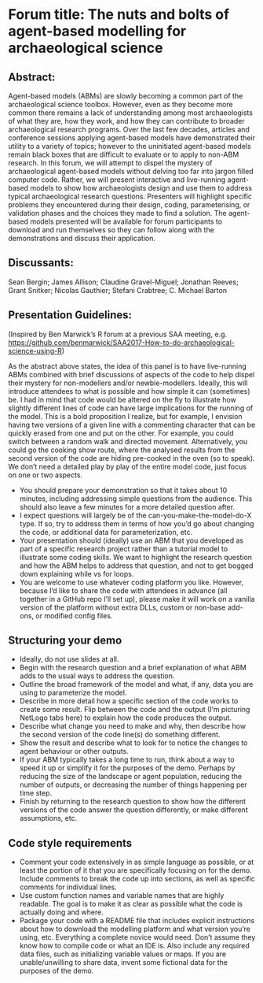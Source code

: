 # Forum title: The nuts and bolts of agent-based modelling for archaeological science

## Abstract: 
Agent-based models (ABMs) are slowly becoming a common part of the archaeological science toolbox. However, even as they become more common there remains a lack of understanding among most archaeologists of what they are, how they work, and how they can contribute to broader archaeological research programs. Over the last few decades, articles and conference sessions applying agent-based models have demonstrated their utility to a variety of topics; however to the uninitiated agent-based models remain black boxes that are difficult to evaluate or to apply to non-ABM research. In this forum, we will attempt to dispel the mystery of archaeological agent-based models without delving too far into jargon filled computer code. Rather, we will present interactive and live-running agent-based models to show how archaeologists design and use them to address typical archaeological research questions. Presenters will highlight specific problems they encountered during their design, coding, parameterising, or validation phases and the choices they made to find a solution. The agent-based models presented will be available for forum participants to download and run themselves so they can follow along with the demonstrations and discuss their application.

## Discussants: 
Sean Bergin; James Allison; Claudine Gravel-Miguel; Jonathan Reeves; Grant Snitker; Nicolas Gauthier; Stefani Crabtree; C. Michael Barton

## Presentation Guidelines: 
(Inspired by Ben Marwick’s R forum at a previous SAA meeting, e.g. https://github.com/benmarwick/SAA2017-How-to-do-archaeological-science-using-R)

As the abstract above states, the idea of this panel is to have live-running ABMs combined with brief discussions of aspects of the code to help dispel their mystery for non-modellers and/or newbie-modellers. Ideally, this will introduce attendees to what is possible and how simple it can (sometimes) be. I had in mind that code would be altered on the fly to illustrate how slightly different lines of code can have large implications for the running of the model. This is a bold proposition I realize, but for example, I envision having two versions of a given line with a commenting character that can be quickly erased from one and put on the other. For example, you could switch between a random walk and directed movement. Alternatively, you could go the cooking show route, where the analysed results from the second version of the code are hiding pre-cooked in the oven (so to speak). We don’t need a detailed play by play of the entire model code, just focus on one or two aspects.
*	You should prepare your demonstration so that it takes about 10 minutes, including addressing simple questions from the audience. This should also leave a few minutes for a more detailed question after.
  *	I expect questions will largely be of the can-you-make-the-model-do-X type. If so, try to address them in terms of how you’d go about changing the code, or additional data for parameterization, etc.
*	Your presentation should (ideally) use an ABM that you developed as part of a specific research project rather than a tutorial model to illustrate some coding skills. We want to highlight the research question and how the ABM helps to address that question, and not to get bogged down explaining while vs for loops.
*	You are welcome to use whatever coding platform you like. However, because I’d like to share the code with attendees in advance (all together in a GitHub repo I’ll set up), please make it will work on a vanilla version of the platform without extra DLLs, custom or non-base add-ons, or modified config files.

## Structuring your demo
*	Ideally, do not use slides at all.
*	Begin with the research question and a brief explanation of what ABM adds to the usual ways to address the question. 
*	Outline the broad framework of the model and what, if any, data you are using to parameterize the model.
*	Describe in more detail how a specific section of the code works to create some result. Flip between the code and the output (I’m picturing NetLogo tabs here) to explain how the code produces the output.
*	Describe what change you need to make and why, then describe how the second version of the code line(s) do something different. 
*	Show the result and describe what to look for to notice the changes to agent behaviour or other outputs.
*	If your ABM typically takes a long time to run, think about a way to speed it up or simplify it for the purposes of the demo. Perhaps by reducing the size of the landscape or agent population, reducing the number of outputs, or decreasing the number of things happening per time step. 
*	Finish by returning to the research question to show how the different versions of the code answer the question differently, or make different assumptions, etc.

## Code style requirements
*	Comment your code extensively in as simple language as possible, or at least the portion of it that you are specifically focusing on for the demo. Include comments to break the code up into sections, as well as specific comments for individual lines.
*	Use custom function names and variable names that are highly readable. The goal is to make it as clear as possible what the code is actually doing and where.
*	Package your code with a README file that includes explicit instructions about how to download the modelling platform and what version you’re using, etc. Everything a complete novice would need. Don’t assume they know how to compile code or what an IDE is. Also include any required data files, such as initializing variable values or maps. If you are unable/unwilling to share data, invent some fictional data for the purposes of the demo.
